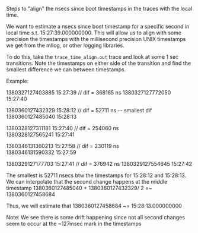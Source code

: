 Steps to "align" the nsecs since boot timestamps in the traces with the local time.

We want to estimate a nsecs since boot timestamp for a specific second in local time s.t. 15:27:39.000000000. This will allow us to align with some precision the timestamps with the millisecond precision UNIX timestamps we get from the mllog, or other logging libraries.

To do this, take the `trace_time_align.out` trace and look at some 1 sec transitions. Note the timestamps on either side of the transition and find the smallest difference we can between timestamps. 

Example:

1380327127403885  15:27:39 // dif = 368165 ns
1380327127772050  15:27:40 

1380360127432329  15:28:12 // dif = 52711 ns   -- smallest dif
1380360127485040  15:28:13 

1380328127311181  15:27:40 // dif = 254060 ns   
1380328127565241  15:27:41 

1380346131360213  15:27:58 // dif = 230119 ns  
1380346131590332  15:27:59

1380329127177703  15:27:41 // dif = 376942 ns
1380329127554645  15:27:42 


The smallest is 52711 nsecs btw the timestamps for 15:28:12 and 15:28:13. 
We can interpolate that the second change happens at the middle timestamp
1380360127485040 + 1380360127432329/ 2 =~ 1380360127458684

Thus, we will estimate that 1380360127458684 ~= 15:28:13.000000000



Note: We see there is some drift happening since not all second changes seem to occur at the ~127msec mark in the timestamps